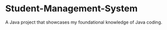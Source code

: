 # Student-Management-System
 A Java project that showcases my foundational knowledge of Java coding.
